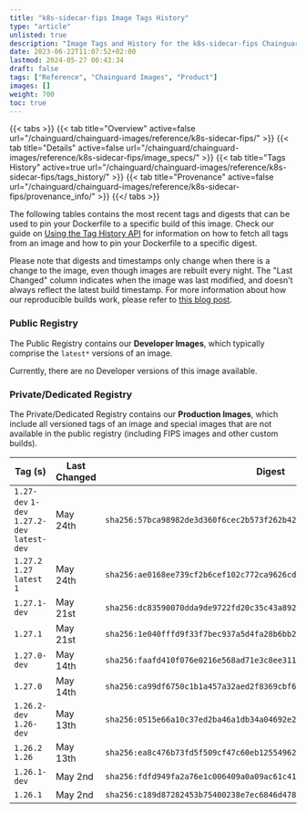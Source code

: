 ```yaml
---
title: "k8s-sidecar-fips Image Tags History"
type: "article"
unlisted: true
description: "Image Tags and History for the k8s-sidecar-fips Chainguard Image"
date: 2023-06-22T11:07:52+02:00
lastmod: 2024-05-27 00:43:34
draft: false
tags: ["Reference", "Chainguard Images", "Product"]
images: []
weight: 700
toc: true
---
```


{{< tabs >}}
{{< tab title="Overview" active=false url="/chainguard/chainguard-images/reference/k8s-sidecar-fips/" >}}
{{< tab title="Details" active=false url="/chainguard/chainguard-images/reference/k8s-sidecar-fips/image_specs/" >}}
{{< tab title="Tags History" active=true url="/chainguard/chainguard-images/reference/k8s-sidecar-fips/tags_history/" >}}
{{< tab title="Provenance" active=false url="/chainguard/chainguard-images/reference/k8s-sidecar-fips/provenance_info/" >}}
{{</ tabs >}}

The following tables contains the most recent tags and digests that can be used to pin your Dockerfile to a specific build of this image. Check our guide on [Using the Tag History API](/chainguard/chainguard-images/using-the-tag-history-api/) for information on how to fetch all tags from an image and how to pin your Dockerfile to a specific digest.

Please note that digests and timestamps only change when there is a change to the image, even though images are rebuilt every night. The "Last Changed" column indicates when the image was last modified, and doesn't always reflect the latest build timestamp. For more information about how our reproducible builds work, please refer to [this blog post](https://www.chainguard.dev/unchained/reproducing-chainguards-reproducible-image-builds).

### Public Registry
The Public Registry contains our **Developer Images**, which typically comprise the `latest*` versions of an image.

Currently, there are no Developer versions of this image available.

### Private/Dedicated Registry
The Private/Dedicated Registry contains our **Production Images**, which include all versioned tags of an image and special images that are not available in the public registry (including FIPS images and other custom builds).

| Tag (s)                                       | Last Changed | Digest                                                                    |
|-----------------------------------------------|--------------|---------------------------------------------------------------------------|
|  `1.27-dev` `1-dev` `1.27.2-dev` `latest-dev` | May 24th     | `sha256:57bca98982de3d360f6cec2b573f262b42407663a1cbd3d4c6d344be1fa3630f` |
|  `1.27.2` `1.27` `latest` `1`                 | May 24th     | `sha256:ae0168ee739cf2b6cef102c772ca9626cd7c3afed8fe5d5f5c28f3dfe0e90518` |
|  `1.27.1-dev`                                 | May 21st     | `sha256:dc83590070dda9de9722fd20c35c43a892429f5fcea1582ac4ae52b3f2f24c4c` |
|  `1.27.1`                                     | May 21st     | `sha256:1e040fffd9f33f7bec937a5d4fa28b6bb2aa44f0a196db5653d375c112db7954` |
|  `1.27.0-dev`                                 | May 14th     | `sha256:faafd410f076e0216e568ad71e3c8ee31121359ea3b4aca563ecf3eb096e5e8a` |
|  `1.27.0`                                     | May 14th     | `sha256:ca99df6750c1b1a457a32aed2f8369cbf63a0852bb695589444962aa25f541f3` |
|  `1.26.2-dev` `1.26-dev`                      | May 13th     | `sha256:0515e66a10c37ed2ba46a1db34a04692e28c85dfc867a2e7488a1fe1d8b863d5` |
|  `1.26.2` `1.26`                              | May 13th     | `sha256:ea8c476b73fd5f509cf47c60eb1255496247661668d7174bc723b673a2003952` |
|  `1.26.1-dev`                                 | May 2nd      | `sha256:fdfd949fa2a76e1c006409a0a09ac61c410b0769563ea6ca4583877f6f093199` |
|  `1.26.1`                                     | May 2nd      | `sha256:c189d87282453b75400238e7ec6846d478e407f4da723eb9581da2d06c87a38a` |

